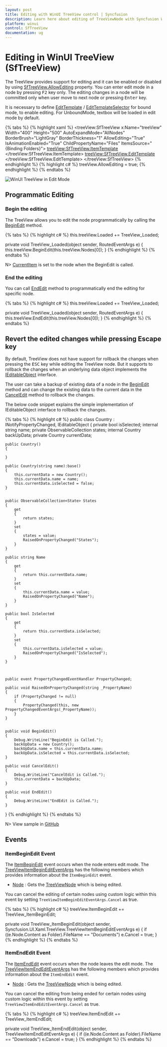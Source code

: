 ```yaml
---
layout: post
title: Editing with WinUI TreeView control | Syncfusion
description: Learn here about editing of TreeViewNode with Syncfusion WinUI TreeView (SfTreeView) control and editing related events. 
platform: winui
control: SfTreeView
documentation: ug
---
```


# Editing in WinUI TreeView (SfTreeView)

The TreeView provides support for editing and it can be enabled or disabled by using [SfTreeView.AllowEditing](https://help.syncfusion.com/cr/winui/Syncfusion.UI.Xaml.TreeView.SfTreeView.html#Syncfusion_UI_Xaml_TreeView_SfTreeView_AllowEditing) property. You can enter edit mode in a node by pressing <kbd>F2</kbd> key only. The editing changes in a node will be committed only when user move to next node or pressing <kbd>Enter</kbd> key.

It is necessary to define [EditTemplate](https://help.syncfusion.com/cr/winui/Syncfusion.UI.Xaml.TreeView.SfTreeView.html#Syncfusion_UI_Xaml_TreeView_SfTreeView_EditTemplate) / [EditTemplateSelector](https://help.syncfusion.com/cr/winui/Syncfusion.UI.Xaml.TreeView.SfTreeView.html#Syncfusion_UI_Xaml_TreeView_SfTreeView_EditTemplateSelector) for bound mode, to enable editing. For UnboundMode, textbox will be loaded in edit mode by default.

{% tabs %}
{% highlight xaml %}
<treeView:SfTreeView x:Name="treeView"
                        Width="400"
                        Height="500"
                        AutoExpandMode="AllNodes"
                        BorderBrush="LightGray"
                        BorderThickness="1"
                        AllowEditing="True"
                        IsAnimationEnabled="True"
                        ChildPropertyName="Files"
                        ItemsSource="{Binding Folders}">
    <treeView:SfTreeView.ItemTemplate>
        <DataTemplate>
            <StackPanel Orientation="Horizontal">
                <ContentPresenter Width="20"
                                    Height="20"
                                    HorizontalAlignment="Stretch"
                                    VerticalAlignment="Center"
                                    ContentTemplate="{Binding ImageTemplate}" />
                <TextBlock Margin="5"
                            VerticalAlignment="Center"
                            Text="{Binding FileName}" />
            </StackPanel>
        </DataTemplate>
    </treeView:SfTreeView.ItemTemplate>
    <treeView:SfTreeView.EditTemplate>
        <DataTemplate>
            <TextBox Text="{Binding Name}" 
				VerticalContentAlignment="Center" 
                Margin="-4,0,-4,0"
                Height="{Binding ItemHeight,ElementName=treeView}" />
        </DataTemplate>
    </treeView:SfTreeView.EditTemplate>
</treeView:SfTreeView>
{% endhighlight %}
{% highlight c# %}
treeView.AllowEditing = true;
{% endhighlight %}
{% endtabs %}

![WinUI TreeView in Edit Mode](Editing-images/Editing-image1.png)

## Programmatic Editing

### Begin the editing

The TreeView allows you to edit the node programmatically by calling the [BeginEdit](https://help.syncfusion.com/cr/winui/Syncfusion.UI.Xaml.TreeView.SfTreeView.html#Syncfusion_UI_Xaml_TreeView_SfTreeView_BeginEdit_Syncfusion_UI_Xaml_TreeView_TreeViewNode_) method.

{% tabs %}
{% highlight c# %}
this.treeView.Loaded += TreeView_Loaded;

private void TreeView_Loaded(object sender, RoutedEventArgs e)
{
    this.treeView.BeginEdit(this.treeView.Nodes[0]);
}
{% endhighlight %}
{% endtabs %}

N> [CurrentItem](https://help.syncfusion.com/cr/winui/Syncfusion.UI.Xaml.TreeView.SfTreeView.html#Syncfusion_UI_Xaml_TreeView_SfTreeView_CurrentItem) is set to the node when the BeginEdit is called.

### End the editing

You can call [EndEdit](https://help.syncfusion.com/cr/winui/Syncfusion.UI.Xaml.TreeView.SfTreeView.html#Syncfusion_UI_Xaml_TreeView_SfTreeView_EndEdit_Syncfusion_UI_Xaml_TreeView_TreeViewNode_) method to programmatically end the editing for specific node.

{% tabs %}
{% highlight c# %}
this.treeView.Loaded += TreeView_Loaded;

private void TreeView_Loaded(object sender, RoutedEventArgs e)
{
    this.treeView.EndEdit(this.treeView.Nodes[0]);
}
{% endhighlight %}
{% endtabs %}

## Revert the edited changes while pressing Escape key

By default, TreeView does not have support for rollback the changes when pressing the <kbd>ESC</kbd> key while editing the TreeView node. But it supports to rollback the changes when an underlying data object implements the [IEditableObject](https://msdn.microsoft.com/en-us/library/system.componentmodel.ieditableobject.aspx) interface.

The user can take a backup of existing data of a node in the [BeginEdit](https://msdn.microsoft.com/en-us/library/system.componentmodel.ieditableobject.beginedit.aspx) method and can change the existing data to the current data in the [CancelEdit](https://msdn.microsoft.com/en-us/library/system.componentmodel.ieditableobject.canceledit.aspx) method to rollback the changes.

The below code snippet explains the simple implementation of IEditableObject interface to rollback the changes.

{% tabs %}
{% highlight c# %}
public class Country : INotifyPropertyChanged, IEditableObject
{
    private bool isSelected;
    internal string name;
    private ObservableCollection<State> states;
    internal Country backUpData;
    private Country currentData;

    public Country()
    {
	
    }

    public Country(string name):base()
    {
        this.currentData = new Country();
        this.currentData.name = name;
        this.currentData.isSelected = false;
    }


    public ObservableCollection<State> States
    {
        get 
        { 
            return states; 
        }
        set
        {
            states = value;
            RaisedOnPropertyChanged("States");
        }
    }

    public string Name
    {
        get
        { 
            return this.currentData.name; 
        }
        set
        {
            this.currentData.name = value;
            RaisedOnPropertyChanged("Name");
        }
    }

    public bool IsSelected
    {
        get 
        { 
            return this.currentData.isSelected; 
        }
        set
        {
            this.currentData.isSelected = value;
            RaisedOnPropertyChanged("IsSelected");
        }
    }



    public event PropertyChangedEventHandler PropertyChanged;

    public void RaisedOnPropertyChanged(string _PropertyName)
    {
        if (PropertyChanged != null)
        {
            PropertyChanged(this, new PropertyChangedEventArgs(_PropertyName));
        }
    }


    public void BeginEdit()
    {
        Debug.WriteLine("BeginEdit is Called.");
        backUpData = new Country();
        backUpData.name = this.currentData.name;
        backUpData.isSelected = this.currentData.isSelected;
    }

    public void CancelEdit()
    {
        Debug.WriteLine("CancelEdit is Called.");
        this.currentData = backUpData;
    }

    public void EndEdit()
    {
        Debug.WriteLine("EndEdit is Called.");
    }
}
{% endhighlight %}
{% endtabs %}

N> View sample in [GitHub](https://github.com/syncfusion/winui-demos/blob/master/datagrid/Views/Editing.xaml)

## Events

### ItemBeginEdit Event

The [ItemBeginEdit](https://help.syncfusion.com/cr/winui/Syncfusion.UI.Xaml.TreeView.SfTreeView.html#Syncfusion_UI_Xaml_TreeView_SfTreeView_ItemBeginEdit) event occurs when the node enters edit mode. The [TreeViewItemBeginEditEventArgs](https://help.syncfusion.com/cr/winui/Syncfusion.UI.Xaml.TreeView.TreeViewItemBeginEditEventArgs.html) has the following members which provides information about the `ItemBeginEdit` event.

* [Node](https://help.syncfusion.com/cr/winui/Syncfusion.UI.Xaml.TreeView.TreeViewItemEditEventArgs.html#Syncfusion_UI_Xaml_TreeView_TreeViewItemEditEventArgs_Node) : Gets the [TreeViewNode](https://help.syncfusion.com/cr/winui/Syncfusion.UI.Xaml.TreeView.TreeViewNode.html) which is being edited.

You can cancel the editing of certain nodes using custom logic within this event by setting `TreeViewItemBeginEditEventArgs.Cancel` as true.

{% tabs %}
{% highlight c# %}
treeView.ItemBeginEdit += TreeView_ItemBeginEdit;

private void TreeView_ItemBeginEdit(object sender, Syncfusion.UI.Xaml.TreeView.TreeViewItemBeginEditEventArgs e)
{
    if ((e.Node.Content as Folder).FileName == "Documents")
        e.Cancel = true;
}
{% endhighlight %}
{% endtabs %}

### ItemEndEdit Event

The [ItemEndEdit](https://help.syncfusion.com/cr/winui/Syncfusion.UI.Xaml.TreeView.SfTreeView.html#Syncfusion_UI_Xaml_TreeView_SfTreeView_ItemEndEdit) event occurs when the node leaves the edit mode. The [TreeViewItemEndEditEventArgs](https://help.syncfusion.com/cr/winui/Syncfusion.UI.Xaml.TreeView.TreeViewItemEndEditEventArgs.html) has the following members which provides information about the `ItemEndEdit` event.

* [Node](https://help.syncfusion.com/cr/winui/Syncfusion.UI.Xaml.TreeView.TreeViewItemEditEventArgs.html#Syncfusion_UI_Xaml_TreeView_TreeViewItemEditEventArgs_Node) : Gets the [TreeViewNode](https://help.syncfusion.com/cr/winui/Syncfusion.UI.Xaml.TreeView.TreeViewNode.html) which is being edited.

You can cancel the editing from being ended for certain nodes using custom logic within this event by setting `TreeViewItemEndEditEventArgs.Cancel` as true.

{% tabs %}
{% highlight c# %}
treeView.ItemEndEdit += TreeView_ItemEndEdit;

private void TreeView_ItemEndEdit(object sender, TreeViewItemEndEditEventArgs e)
{
    if ((e.Node.Content as Folder).FileName == "Downloads")
        e.Cancel = true;
}
{% endhighlight %}
{% endtabs %}

